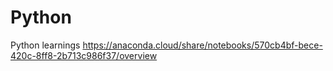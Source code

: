 # Python
Python learnings
https://anaconda.cloud/share/notebooks/570cb4bf-bece-420c-8ff8-2b713c986f37/overview
